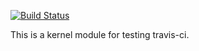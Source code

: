 [![Build Status](https://travis-ci.org/suxue/kernel-test-module.svg?branch=master)](https://travis-ci.org/suxue/kernel-test-module)

This is a kernel module for testing travis-ci.
